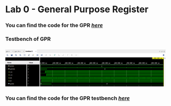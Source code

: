 # Lab 0 - General Purpose Register

### You can find the code for the GPR [*here*](https://github.com/fctanglao/ComputerArchitectureLabs/blob/main/Lab%200/gpr.v)

### Testbench of GPR
### ![Testbench](https://github.com/fctanglao/ComputerArchitectureLabs/blob/main/Lab%200/gpr%20testbench.png)
### You can find the code for the GPR testbench [*here*](https://github.com/fctanglao/ComputerArchitectureLabs/blob/main/Lab%200/gpr_tb.v)

